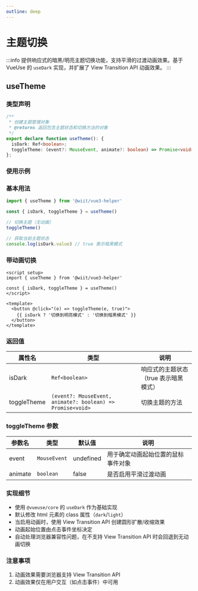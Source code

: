 ```yaml
---
outline: deep
---
```


# 主题切换

:::info
提供响应式的暗黑/明亮主题切换功能，支持平滑的过渡动画效果。基于 VueUse 的 `useDark` 实现，并扩展了 View Transition API 动画效果。
:::

## useTheme

### 类型声明

```ts
/**
 * 创建主题管理对象
 * @returns 返回包含主题状态和切换方法的对象
 */
export declare function useTheme(): {
  isDark: Ref<boolean>;
  toggleTheme: (event?: MouseEvent, animate?: boolean) => Promise<void>;
};
```

### 使用示例

### 基本用法
```ts
import { useTheme } from '@wiit/vue3-helper'

const { isDark, toggleTheme } = useTheme()

// 切换主题（无动画）
toggleTheme()

// 获取当前主题状态
console.log(isDark.value) // true 表示暗黑模式
```

### 带动画切换
```vue
<script setup>
import { useTheme } from '@wiit/vue3-helper'

const { isDark, toggleTheme } = useTheme()
</script>

<template>
  <button @click="(e) => toggleTheme(e, true)">
    {{ isDark ? '切换到明亮模式' : '切换到暗黑模式' }}
  </button>
</template>
```

### 返回值

| 属性名      | 类型                                                                 | 说明                                   |
|-------------|----------------------------------------------------------------------|----------------------------------------|
| isDark      | `Ref<boolean>`                                                      | 响应式的主题状态（true 表示暗黑模式）  |
| toggleTheme | `(event?: MouseEvent, animate?: boolean) => Promise<void>`          | 切换主题的方法                         |

### toggleTheme 参数

| 参数名  | 类型          | 默认值     | 说明                               |
|---------|---------------|------------|------------------------------------|
| event   | `MouseEvent`  | undefined  | 用于确定动画起始位置的鼠标事件对象  |
| animate | `boolean`     | false      | 是否启用平滑过渡动画               |

### 实现细节

- 使用 `@vueuse/core` 的 `useDark` 作为基础实现
- 默认修改 html 元素的 class 属性（`dark`/`light`）
- 当启用动画时，使用 View Transition API 创建圆形扩散/收缩效果
- 动画起始位置由点击事件坐标决定
- 自动处理浏览器兼容性问题，在不支持 View Transition API 时会回退到无动画切换


### 注意事项

1. 动画效果需要浏览器支持 View Transition API
2. 动画效果仅在用户交互（如点击事件）中可用
